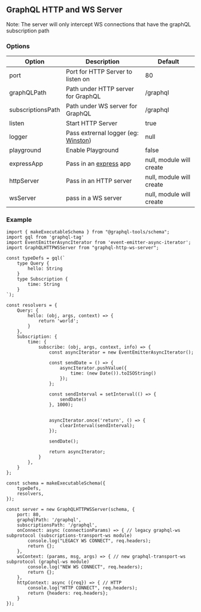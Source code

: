 ## GraphQL HTTP and WS Server

Note: The server will only intercept WS connections that have the graphQL subscription path

### Options

| Option 	        | Description                                                                   | Default                   |
|----------------	|-------------------------------------------------------------------------------|-------------------------- |
| port    	        | Port for HTTP Server to listen on              	                            | 80                        |
| graphQLPath       | Path under HTTP server for GraphQL                                            | /graphql                  |
| subscriptionsPath | Path under WS server for GraphQL                                              | /graphql                  |
| listen        	| Start HTTP Server                                                             | true                      |
| logger            | Pass extrernal logger (eg: [Winston](https://github.com/winstonjs/winston))   | null                      |
| playground        | Enable Playground                                                             | false                     |
| expressApp        | Pass in an [express](https://expressjs.com/) app                              | null, module will create  |
| httpServer        | Pass in an HTTP server                                                        | null, module will create  |
| wsServer          | pass in a WS server                                                           | null, module will create  |

### Example

    import { makeExecutableSchema } from "@graphql-tools/schema";
    import gql from 'graphql-tag'
    import EventEmitterAsyncIterator from 'event-emitter-async-iterator';
    import GraphQLHTTPWSServer from "graphql-http-ws-server";
    
    const typeDefs = gql(`
        type Query {
            hello: String
        }
        type Subscription {
            time: String
        }
    `);
    
    const resolvers = {
        Query: {
            hello: (obj, args, context) => {
                return 'world';
            }
        },
        Subscription: {
            time: {
                subscribe: (obj, args, context, info) => {
                    const asyncIterator = new EventEmitterAsyncIterator();

                    const sendDate = () => {
                        asyncIterator.pushValue({
                            time: (new Date()).toISOString()
                        });
                    };
    
                    const sendInterval = setInterval(() => {
                        sendDate()
                    }, 1000);
    
    
                    asyncIterator.once('return', () => {
                        clearInterval(sendInterval);
                    });
    
                    sendDate();
    
                    return asyncIterator;
                }
            },
        }
    };
    
    const schema = makeExecutableSchema({
        typeDefs,
        resolvers,
    });
    
    const server = new GraphQLHTTPWSServer(schema, {
        port: 80,
        graphqlPath: '/graphql',
        subscriptionsPath: '/graphql',
        onConnect: async (connectionParams) => { // legacy graphql-ws subprotocol (subscriptions-transport-ws module)
            console.log("LEGACY WS CONNECT", req.headers);
            return {};
        },
        wsContext: (params, msg, args) => { // new graphql-transport-ws subprotocol (graphql-ws module)
            console.log("NEW WS CONNECT", req.headers);
            return {};
        },
        httpContext: async ({req}) => { // HTTP
            console.log("HTTP CONNECT", req.headers);
            return {headers: req.headers};
        }
    });